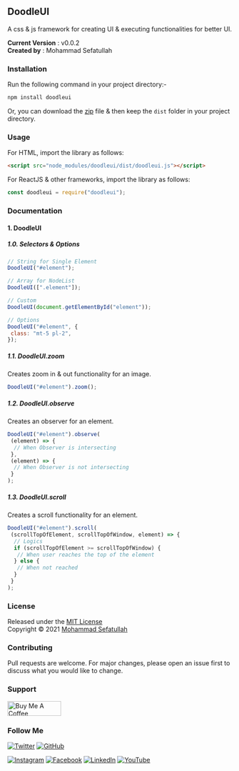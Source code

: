 ## DoodleUI

A css & js framework for creating UI & executing functionalities for better UI.

**Current Version** : v0.0.2
<br/>
**Created by** : Mohammad Sefatullah

### Installation

Run the following command in your project directory:-

```bash
npm install doodleui
```

Or, you can download the [zip](https://github.com/mosefatullah/doodleui/zipball/main) file & then keep the `dist` folder in your project directory.

### Usage

For HTML, import the library as follows:

```html
<script src="node_modules/doodleui/dist/doodleui.js"></script>
```

For ReactJS & other frameworks, import the library as follows:

```javascript
const doodleui = require("doodleui");
```

### Documentation

#### 1. DoodleUI

##### 1.0. Selectors & Options

```javascript
// String for Single Element
DoodleUI("#element");

// Array for NodeList
DoodleUI([".element"]);

// Custom
DoodleUI(document.getElementById("element"));
```

```javascript
// Options
DoodleUI("#element", {
 class: "mt-5 pl-2",
});
```

##### 1.1. DoodleUI.zoom

Creates zoom in & out functionality for an image.

```javascript
DoodleUI("#element").zoom();
```

##### 1.2. DoodleUI.observe

Creates an observer for an element.

```javascript
DoodleUI("#element").observe(
 (element) => {
  // When Observer is intersecting
 },
 (element) => {
  // When Observer is not intersecting
 }
);
```

##### 1.3. DoodleUI.scroll

Creates a scroll functionality for an element.

```javascript
DoodleUI("#element").scroll(
 (scrollTopOfElement, scrollTopOfWindow, element) => {
  // Logics
  if (scrollTopOfElement >= scrollTopOfWindow) {
   // When user reaches the top of the element
  } else {
   // When not reached
  }
 }
);
```

### License

Released under the [MIT License](https://github.com/mosefatullah/doodleui/blob/main/LICENSE) <br/>
Copyright © 2021 [Mohammad Sefatullah]()

### Contributing

Pull requests are welcome. For major changes, please open an issue first to discuss what you would like to change.

### Support

<a href="https://www.buymeacoffee.com/mosefatullah" target="_blank"><img src="https://cdn.buymeacoffee.com/buttons/v2/default-yellow.png" alt="Buy Me A Coffee" height="33px" width="120px"></a>

### Follow Me

[![Twitter](https://img.shields.io/twitter/follow/mosefatullah?style=social)](https://twitter.com/mosefatullah)
[![GitHub](https://img.shields.io/github/followers/mosefatullah?style=social)](https://github.com/mosefatullah)

[![Instagram](https://img.shields.io/badge/Instagram-mosefatullah-red?style=flat-square&logo=instagram)](https://www.instagram.com/mosefatullah/)
[![Facebook](https://img.shields.io/badge/Facebook-mosefatullah-blue?style=flat-square&logo=facebook)](https://www.facebook.com/mosefatullah/)
[![LinkedIn](https://img.shields.io/badge/LinkedIn-mosefatullah-blue?style=flat-square&logo=linkedin)](https://www.linkedin.com/in/mosefatullah/)
[![YouTube](https://img.shields.io/badge/YouTube-mosefatullah-red?style=flat-square&logo=youtube)](https://www.youtube.com/channel/UCQfjLWq7nSCaZgX6PnOYjzQ)
